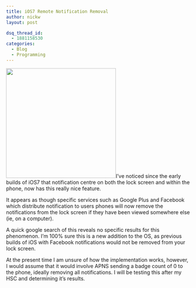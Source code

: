 ```yaml
---
title: iOS7 Remote Notification Removal
author: nickw
layout: post

dsq_thread_id:
  - 1881158530
categories:
  - Blog
  - Programming
---
```

<img class="alignright" alt="" src="http://cdn.nickwhyte.com/static/2013/10/ui_r_35.jpg" width="300" />I&#8217;ve noticed since the early builds of iOS7 that notification centre on both the lock screen and within the phone, now has this really nice feature.

It appears as though specific services such as Google Plus and Facebook which distribute notification to users phones will now remove the notifications from the lock screen if they have been viewed somewhere else (ie, on a computer).

A quick google search of this reveals no specific results for this phenomenon. I&#8217;m 100% sure this is a new addition to the OS, as previous builds of iOS with Facebook notifications would not be removed from your lock screen.

At the present time I am unsure of how the implementation works, however, I would assume that it would involve APNS sending a badge count of 0 to the phone, ideally removing all notifications. I will be testing this after my HSC and determining it&#8217;s results.